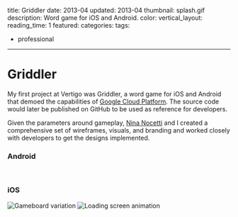 title: Griddler
date: 2013-04
updated: 2013-04
thumbnail: splash.gif
description: Word game for iOS and Android.
color:
vertical_layout:
reading_time: 1
featured:
categories:
tags:
- professional
---

# Griddler

My first project at Vertigo was Griddler, a word game for iOS and Android that demoed the capabilities of [Google Cloud Platform](https://cloud.google.com/). The source code would later be published on GitHub to be used as reference for developers.

Given the parameters around gameplay, [Nina Nocetti](https://twitter.com/nibimono) and I created a comprehensive set of wireframes, visuals, and branding and worked closely with developers to get the designs implemented.

### Android

<img class="default rounded" src="android-gameboard-1.png" alt="">
<img class="default rounded" src="android-gameboard-2.png" alt="">
<img class="default rounded" src="android-results.png" alt="">

### iOS

<img class="default rounded" src="ios-gameboard-var.png" alt="Gameboard variation">
<img class="default" src="splash.gif" alt="Loading screen animation">
